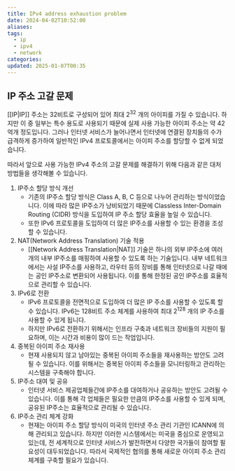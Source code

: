 ```yaml
---
title: IPv4 address exhaustion problem
date: 2024-04-02T10:52:00
aliases: 
tags:
  - ip
  - ipv4
  - network
categories: 
updated: 2025-01-07T00:35
---
```


## IP 주소 고갈 문제

[[IP|IP]] 주소는 32비트로 구성되어 있어 최대 $2^{32}$ 개의 아이피를 가질 수 있습니다. 하지만 이 중 일부는 특수 용도로 사용되기 때문에 실제 사용 가능한 아이피 주소는 약 42억개 정도입니다. 그러나 인터넷 서비스가 늘어나면서 인터넷에 연결된 장치들의 수가 급격하게 증가하여 일반적인 IPv4 프로토콜에서는 아이피 주소를 할당할 수 없게 되었습니다.

따라서 앞으로 사용 가능한 IPv4 주소의 고갈 문제를 해결하기 위해 다음과 같은 대처 방법들을 생각해볼 수 있습니다.

1. IP주소 할당 방식 개선
    - 기존의 IP주소 할당 방식은 Class A, B, C 등으로 나누어 관리하는 방식이었습니다. 이에 따라 많은 IP주소가 낭비되었기 때문에 Classless Inter-Domain Routing (CIDR) 방식을 도입하여 IP 주소 할당 효율을 높일 수 있습니다.
    - 또한 IPv6 프로토콜을 도입하여 더 많은 IP주소를 사용할 수 있는 환경을 조성할 수 있습니다.
2. NAT(Network Address Translation) 기술 적용
    - [[Network Address Translation|NAT]] 기술은 하나의 외부 IP주소에 여러 개의 내부 IP주소를 매핑하여 사용할 수 있도록 하는 기술입니다. 내부 네트워크에서는 사설 IP주소를 사용하고, 라우터 등의 장비를 통해 인터넷으로 나갈 때에는 공인 IP주소로 변환되어 사용됩니다. 이를 통해 한정된 공인 IP주소를 효율적으로 관리할 수 있습니다.
3. IPv6로 전환
    - IPv6 프로토콜을 전면적으로 도입하여 더 많은 IP 주소를 사용할 수 있도록 할 수 있습니다. IPv6는 128비트 주소 체계를 사용하여 최대 $2^{128}$ 개의 IP 주소를 사용할 수 있게 됩니다.
    - 하지만 IPv6로 전환하기 위해서는 인프라 구축과 네트워크 장비들의 지원이 필요하며, 이는 시간과 비용이 많이 드는 작업입니다.
4. 중복된 아이피 주소 재사용
    - 현재 사용되지 않고 남아있는 중복된 아이피 주소들을 재사용하는 방안도 고려될 수 있습니다. 이를 위해서는 중복된 아이피 주소들을 모니터링하고 관리하는 시스템을 구축해야 합니다.
5. IP주소 대여 및 공유
    - 인터넷 서비스 제공업체들간에 IP주소를 대여하거나 공유하는 방안도 고려될 수 있습니다. 이를 통해 각 업체들은 필요한 만큼의 IP주소를 사용할 수 있게 되며, 공유된 IP주소는 효율적으로 관리될 수 있습니다.
6. IP주소 관리 체계 강화
    - 현재는 아이피 주소 할당 방식이 미국의 인터넷 주소 관리 기관인 ICANN에 의해 관리되고 있습니다. 하지만 이러한 시스템에서는 미국을 중심으로 운영되고 있는데, 전 세계적으로 인터넷 서비스가 발전하면서 다양한 국가들이 참여할 필요성이 대두되었습니다. 따라서 국제적인 협의를 통해 새로운 아이피 주소 관리 체계를 구축할 필요가 있습니다.
